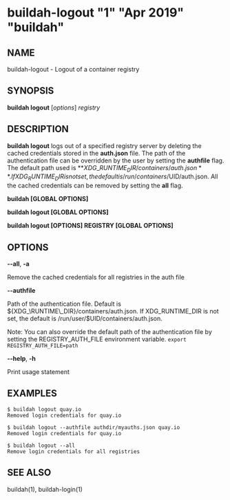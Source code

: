 # buildah-logout "1" "Apr 2019" "buildah"

## NAME
buildah\-logout - Logout of a container registry

## SYNOPSIS
**buildah logout** [*options*] *registry*

## DESCRIPTION
**buildah logout** logs out of a specified registry server by deleting the cached credentials
stored in the **auth.json** file. The path of the authentication file can be overridden by the user by setting the **authfile** flag.
The default path used is **${XDG\_RUNTIME_DIR}/containers/auth.json**.  If XDG_RUNTIME_DIR is not set, the default is /run/containers/$UID/auth.json.
All the cached credentials can be removed by setting the **all** flag.

**buildah [GLOBAL OPTIONS]**

**buildah logout [GLOBAL OPTIONS]**

**buildah logout [OPTIONS] REGISTRY [GLOBAL OPTIONS]**

## OPTIONS

**--all**, **-a**

Remove the cached credentials for all registries in the auth file

**--authfile**

Path of the authentication file. Default is ${XDG_\RUNTIME\_DIR}/containers/auth.json.  If XDG_RUNTIME_DIR is not set, the default is /run/user/$UID/containers/auth.json.

Note: You can also override the default path of the authentication file by setting the REGISTRY\_AUTH\_FILE
environment variable. `export REGISTRY_AUTH_FILE=path`

**--help**, **-h**

Print usage statement

## EXAMPLES

```
$ buildah logout quay.io
Removed login credentials for quay.io
```

```
$ buildah logout --authfile authdir/myauths.json quay.io
Removed login credentials for quay.io
```

```
$ buildah logout --all
Remove login credentials for all registries
```

## SEE ALSO
buildah(1), buildah-login(1)
